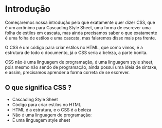 # Introdução
Começaremos nossa introdução pelo que exatamente quer dizer CSS, que é um acrônimo para Cascading Style Sheet, uma forma de escrever uma folha de estilos em cascata, mas ainda precisamos saber o que exatamente é uma folha de estilos e uma cascata, mas falaremos disso mais pra frente.

 O CSS é um código para criar estilos no HTML, que como vimos, é a estrutura de todo o documento, já o CSS seria a beleza, a parte bonita. 

CSS não é uma linguagem de programação, é uma linguagem style sheet, pois mesmo não sendo de programação, ainda possui uma ideia de sintaxe, e assim, precisamos aprender a forma correta de se escrever.

##  O que significa CSS ?

* Cascading Style Sheet
* Código para criar estilos no HTML
* HTML é a estrutura, e o CSS é a beleza
* Não é uma linguagem de programação:
* É uma linguagem style sheet



